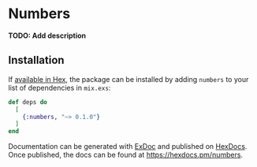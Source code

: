 # Numbers

**TODO: Add description**

## Installation

If [available in Hex](https://hex.pm/docs/publish), the package can be installed
by adding `numbers` to your list of dependencies in `mix.exs`:

```elixir
def deps do
  [
    {:numbers, "~> 0.1.0"}
  ]
end
```

Documentation can be generated with [ExDoc](https://github.com/elixir-lang/ex_doc)
and published on [HexDocs](https://hexdocs.pm). Once published, the docs can
be found at <https://hexdocs.pm/numbers>.


